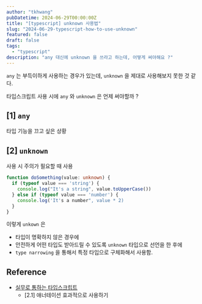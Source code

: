 ```yaml
---
author: "tkhwang"
pubDatetime: 2024-06-29T00:00:00Z
title: "[typescript] unknown 사용법"
slug: "2024-06-29-typescript-how-to-use-unknown"
featured: false
draft: false
tags:
  - "typescript"
description: "any 대신에 unknown 을 쓰라고 하는데, 어떻게 써야해요 ?"
---
```


`any` 는 부득이하게 사용하는 경우가 있는데, `unknown` 을 제대로 사용해보지 못한 것 같다.

타입스크립트 사용 시에 `any` 와 `unknown` 은 언제 써야할까 ?

## [1] `any`

타입 기능을 끄고 싶은 상황

## [2] `unknown`

사용 시 주의가 필요할 때 사용

```typescript
function doSomething(value: unknown) {
  if (typeof value === 'string') {
    console.log("It's a string", value.toUpperCase())
  } else if (typeof value === 'number') {
    console.log('It's a number", value * 2)
  }
}
```

이렇게 `unkown` 은

- 타입이 명확하지 않은 경우에
- 안전하게 어떤 타입도 받아드릴 수 있도록 `unknown` 타입으로 선언을 한 후에
- `type narrowing` 을 통해서 특정 타입으로 구체화해서 사용함.

## Reference

- [실무로 통하는 타입스크립트](https://www.aladin.co.kr/shop/wproduct.aspx?ItemId=341765327)
  - [2.1] 애너테이션 효과적으로 사용하기
